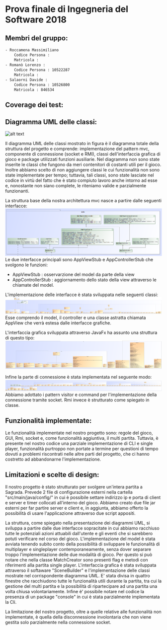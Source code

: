 # Prova finale di Ingegneria del Software 2018 
 
## Membri del gruppo:	

	- Roccamena Massimiliano
		Codice Persona :
		Matricola :
	- Romanò Lorenzo : 
		Codice Persona : 10522287
		Matricola : 
	- Salaorni Davide :
		Codice Persona : 10526800
		Matricola : 846534
	
## Coverage dei test:





## Diagramma UML delle classi:
![alt text](https://github.com/Daveonwave/ing-sw-2018-romano-roccamena-salaorni/blob/master/docs/UML%20completo.png)

Il diagramma UML delle classi mostrato in figura è il diagramma totale della struttura del progetto e comprende: implementazione del pattern mvc, componente di connessione (socket e RMI), classi dell'interfaccia grafica di gioco e package utilizzati funzioni ausiliarie.
Nel diagramma non sono state inserite le classi che fungono da meri contenitori di costanti utili per il gioco. Inoltre abbiamo scelto di non aggiungere classi le cui funzionalità non sono state implementate per tempo; tuttavia, tali classi, sono state lasciate nel codice in virtù del fatto che è stato compiuto lavoro anche intorno ad esse e, nonostante non siano complete, le riteniamo valide e parzialmente funzionanti.

La struttura base della nostra architettura mvc nasce a partire dalle seguenti interfacce:
![alt text](https://github.com/Daveonwave/ing-sw-2018-romano-roccamena-salaorni/blob/master/docs/UML%20mvc%20interfaces.png) 
Le due interfacce principali sono AppViewStub e AppControllerStub che svolgono le funzioni:
- AppViewStub : osservarzione del model da parte della view
- AppControllerStub : aggiornamento dello stato della view attraverso le chiamate del model. 

L'implementazione delle interfacce è stata sviluppata nelle seguenti classi:
![alt text](https://github.com/Daveonwave/ing-sw-2018-romano-roccamena-salaorni/blob/master/docs/UML%20mvc%20structure.png)
Esse comprendo il model, il controller e una classe astratta chiamata AppView che verrà estesa dalle interfacce grafiche.

L'interfaccia grafica sviluppata attraverso JavaFx ha assunto una struttura di questo tipo:
![alt text](https://github.com/Daveonwave/ing-sw-2018-romano-roccamena-salaorni/blob/master/docs/UML%20gui.png)

Infine la parte di connessione è stata implementata nel seguente modo:
![alt text](https://github.com/Daveonwave/ing-sw-2018-romano-roccamena-salaorni/blob/master/docs/UML%20connection.png)
Abbiamo adottato i pattern visitor e command per l'implementazione della connessione tramite socket. Rmi invece è strutturato come spiegato in classe.

## Funzionalità implementate: 

Le funzionalità implementate nel nostro progetto sono: regole del gioco, GUI, Rmi, socket e, come funzionalità aggiuntiva, il multi partita.
Tuttavia, è presente nel nostro codice una parziale implementazione di CLI e single player, funzionalità purtroppo non portate a termine per questioni di tempo dovuti a problemi riscontrati nelle altre parti del progetto, che ci hanno costretto ad abbandonarne l'implementazione. 


## Limitazioni e scelte di design:  

Il nostro progetto è stato strutturato per svolgere un'intera partita a Sagrada.
Prevede 2 file di configurazione esterni nella cartella "src/main/java/config/" in cui è possibile settare indirizzo ip e porta di client e server e timer collocati all'interno del gioco.
Abbiamo creato due file jar esterni per far partire server e client e, in aggiunta, abbiamo offerto la possibilità di usare l'applicazione attraverso due script appositi.

La struttura, come spiegato nella presentazione dei diagrammi UML, si sviluppa a partire dalle due interfacce sopracitate in cui abbiamo racchiuso tutte le potenziali azioni attuabili dall'utente e gli eventi che si sarebbero potuti verificare nel corso del gioco.
L'implementazione del model è stata avviata tenendo subito conto della possibilità di sviluppare le funzionalità di multiplayer e singleplayer contemporaneamente, senza dover separare troppo l'implementazione delle due modalità di gioco. Per questo si può notare che nella classe MatchCreator sono presenti flag e metodi con riferimenti alla partita single player.
L'interfaccia grafica è stata sviluppata attraverso il softaware "SceneBuilder" e l'implementazione delle classi mostrate nel corrispondente diagramma UML. E' stata divisa in quattro finestre che racchiudono tutte le funzionalità utili durante la partita, tra cui la gestione del multi partita e la possibilità di ripartecipare ad una partita una volta chiusa volontariamente.
Infine è' possibile notare nel codice la presenza di un package "console" in cui è stata parzialmente implementata la Cli.

La limitazione del nostro progetto, oltre a quelle relative alle funzionalità non implementate, è quella della disconnessione involontaria che non viene gestita solo parzialmente nella connessione socket.  
